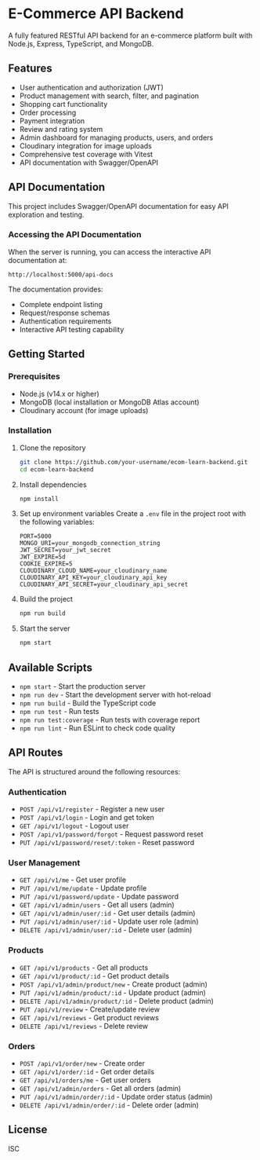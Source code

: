 # E-Commerce API Backend

A fully featured RESTful API backend for an e-commerce platform built with Node.js, Express, TypeScript, and MongoDB.

## Features

- User authentication and authorization (JWT)
- Product management with search, filter, and pagination
- Shopping cart functionality
- Order processing
- Payment integration
- Review and rating system
- Admin dashboard for managing products, users, and orders
- Cloudinary integration for image uploads
- Comprehensive test coverage with Vitest
- API documentation with Swagger/OpenAPI

## API Documentation

This project includes Swagger/OpenAPI documentation for easy API exploration and testing.

### Accessing the API Documentation

When the server is running, you can access the interactive API documentation at:

```
http://localhost:5000/api-docs
```

The documentation provides:

- Complete endpoint listing
- Request/response schemas
- Authentication requirements
- Interactive API testing capability

## Getting Started

### Prerequisites

- Node.js (v14.x or higher)
- MongoDB (local installation or MongoDB Atlas account)
- Cloudinary account (for image uploads)

### Installation

1. Clone the repository

   ```bash
   git clone https://github.com/your-username/ecom-learn-backend.git
   cd ecom-learn-backend
   ```

2. Install dependencies

   ```bash
   npm install
   ```

3. Set up environment variables
   Create a `.env` file in the project root with the following variables:

   ```
   PORT=5000
   MONGO_URI=your_mongodb_connection_string
   JWT_SECRET=your_jwt_secret
   JWT_EXPIRE=5d
   COOKIE_EXPIRE=5
   CLOUDINARY_CLOUD_NAME=your_cloudinary_name
   CLOUDINARY_API_KEY=your_cloudinary_api_key
   CLOUDINARY_API_SECRET=your_cloudinary_api_secret
   ```

4. Build the project

   ```bash
   npm run build
   ```

5. Start the server
   ```bash
   npm start
   ```

## Available Scripts

- `npm start` - Start the production server
- `npm run dev` - Start the development server with hot-reload
- `npm run build` - Build the TypeScript code
- `npm run test` - Run tests
- `npm run test:coverage` - Run tests with coverage report
- `npm run lint` - Run ESLint to check code quality

## API Routes

The API is structured around the following resources:

### Authentication

- `POST /api/v1/register` - Register a new user
- `POST /api/v1/login` - Login and get token
- `GET /api/v1/logout` - Logout user
- `POST /api/v1/password/forgot` - Request password reset
- `PUT /api/v1/password/reset/:token` - Reset password

### User Management

- `GET /api/v1/me` - Get user profile
- `PUT /api/v1/me/update` - Update profile
- `PUT /api/v1/password/update` - Update password
- `GET /api/v1/admin/users` - Get all users (admin)
- `GET /api/v1/admin/user/:id` - Get user details (admin)
- `PUT /api/v1/admin/user/:id` - Update user role (admin)
- `DELETE /api/v1/admin/user/:id` - Delete user (admin)

### Products

- `GET /api/v1/products` - Get all products
- `GET /api/v1/product/:id` - Get product details
- `POST /api/v1/admin/product/new` - Create product (admin)
- `PUT /api/v1/admin/product/:id` - Update product (admin)
- `DELETE /api/v1/admin/product/:id` - Delete product (admin)
- `PUT /api/v1/review` - Create/update review
- `GET /api/v1/reviews` - Get product reviews
- `DELETE /api/v1/reviews` - Delete review

### Orders

- `POST /api/v1/order/new` - Create order
- `GET /api/v1/order/:id` - Get order details
- `GET /api/v1/orders/me` - Get user orders
- `GET /api/v1/admin/orders` - Get all orders (admin)
- `PUT /api/v1/admin/order/:id` - Update order status (admin)
- `DELETE /api/v1/admin/order/:id` - Delete order (admin)

## License

ISC
